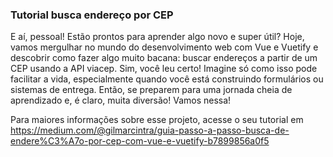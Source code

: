 ### Tutorial busca endereço por CEP

E aí, pessoal! Estão prontos para aprender algo novo e super útil? Hoje, vamos mergulhar no mundo do desenvolvimento web com Vue e Vuetify e descobrir como fazer algo muito bacana: buscar endereços a partir de um CEP usando a API viacep. Sim, você leu certo! Imagine só como isso pode facilitar a vida, especialmente quando você está construindo formulários ou sistemas de entrega. Então, se preparem para uma jornada cheia de aprendizado e, é claro, muita diversão! Vamos nessa!

Para maiores informações sobre esse projeto, acesse o seu tutorial em https://medium.com/@gilmarcintra/guia-passo-a-passo-busca-de-endere%C3%A7o-por-cep-com-vue-e-vuetify-b7899856a0f5
